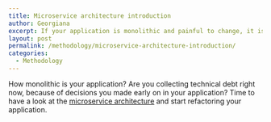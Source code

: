 ```yaml
---
title: Microservice architecture introduction
author: Georgiana
excerpt: If your application is monolithic and painful to change, it is time to have a look at the microservices architecture.
layout: post
permalink: /methodology/microservice-architecture-introduction/
categories:
  - Methodology
---
```

How monolithic is your application? Are you collecting technical debt right now, because of decisions you made early on in your application? Time to have a look at the [microservice architecture][1] and start refactoring your application.

 [1]: https://www.nginx.com/blog/introduction-to-microservices/